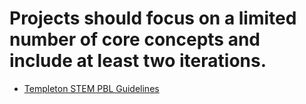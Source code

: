 # Projects should focus on a limited number of core concepts and include at least two iterations.

- [Templeton STEM PBL Guidelines](guidelines.md)
